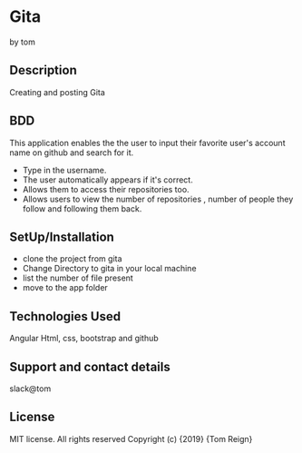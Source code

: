 # Gita
by tom


## Description
Creating and posting Gita

## BDD
This application enables the the user to input their favorite user's account name on github and search for it.

  * Type in the username.
  * The user automatically appears if it's correct.
  * Allows them to access their repositories too.
  * Allows users to view the number of repositories , number of people they follow and following them back.







## SetUp/Installation

 * clone the project from gita
 * Change Directory to gita in your local machine
 * list the number of file present
 * move to the app folder

## Technologies Used

Angular  Html, css, bootstrap  and  github

## Support and contact details

slack@tom

## License
MIT license. All rights reserved Copyright (c) {2019} {Tom Reign}
